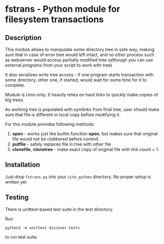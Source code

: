 # fstrans - Python  module for filesystem transactions

Description
-----------

This module allows to manipulate some directory tree in safe way,
making sure that in case of error tree would left intact, and 
no other process such as webserver would access partially modified tree
(although you can use external programs from your script to work with
tree)

It also serializes write tree access - if one program  starts transaction
with some directory, other one, if started, would wait for some time for it to
complete.

Module is Unix-only. It heavily relies on hard links to quickly make
copies of big trees.

As working tree is populated with symlinks from final tree, user
should make sure that file is different in local copy before modifying
it.

For this module provides following methods:

1. **open** - works just like builtin function **open**, but makes sure
that original file would not be clobbered before commit.
2. **putfile** - safely replaces file in tree with other file
3. **clonefile**, **clonetree** - make exact copy of original file with
   link count = 1.

Installation
------------

Just drop `fstrans.py` into your `site_python` directory.
No proper setup is written yet

Testing
-------

There is unittest-based test suite in the test directory.

Run

```
python3 -m unittest discover tests
```

to run test suite.

